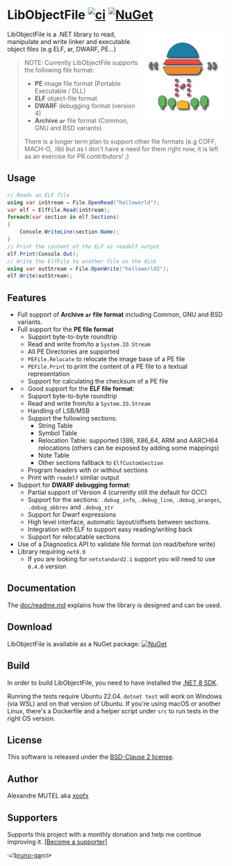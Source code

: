 # LibObjectFile [![ci](https://github.com/xoofx/LibObjectFile/actions/workflows/CI.yml/badge.svg)](https://github.com/xoofx/LibObjectFile/actions/workflows/CI.yml) [![NuGet](https://img.shields.io/nuget/v/LibObjectFile.svg)](https://www.nuget.org/packages/LibObjectFile/)

<img align="right" width="200px" height="200px" src="https://raw.githubusercontent.com/xoofx/LibObjectFile/master/img/libobjectfile.png">

LibObjectFile is a .NET library to read, manipulate and write linker and executable object files (e.g ELF, ar, DWARF, PE...)

> NOTE: Currently LibObjectFile supports the following file format:
>
> - **PE** image file format (Portable Executable / DLL)
> - **ELF** object-file format
> - **DWARF** debugging format (version 4)
> - **Archive `ar`** file format (Common, GNU and BSD variants)
>
> There is a longer term plan to support other file formats (e.g COFF, MACH-O, .lib) but as I don't 
> have a need for them right now, it is left as an exercise for PR contributors! ;)

## Usage

```C#
// Reads an ELF file
using var inStream = File.OpenRead("helloworld");
var elf = ElfFile.Read(inStream);
foreach(var section in elf.Sections)
{
    Console.WriteLine(section.Name);
}
// Print the content of the ELF as readelf output
elf.Print(Console.Out);
// Write the ElfFile to another file on the disk
using var outStream = File.OpenWrite("helloworld2");
elf.Write(outStream);
```

## Features
- Full support of **Archive `ar` file format** including Common, GNU and BSD variants.
- Full support for the **PE file format**
  - Support byte-to-byte roundtrip
  - Read and write from/to a `System.IO.Stream`
  - All PE Directories are supported
  - `PEFile.Relocate` to relocate the image base of a PE file
  - `PEFile.Print` to print the content of a PE file to a textual representation
  - Support for calculating the checksum of a PE file
- - Good support for the **ELF file format**:
  - Support byte-to-byte roundtrip
  - Read and write from/to a `System.IO.Stream`
  - Handling of LSB/MSB
  - Support the following sections: 
    - String Table
    - Symbol Table
    - Relocation Table: supported I386, X86_64, ARM and AARCH64 relocations (others can be exposed by adding some mappings)
    - Note Table
    - Other sections fallback to `ElfCustomSection`
  - Program headers with or without sections
  - Print with `readelf` similar output
- Support for **DWARF debugging format**:
  - Partial support of Version 4 (currently still the default for GCC)
  - Support for the sections: `.debug_info`, `.debug_line`, `.debug_aranges`, `.debug_abbrev` and `.debug_str` 
  - Support for Dwarf expressions
  - High level interface, automatic layout/offsets between sections.
  - Integration with ELF to support easy reading/writing back
  - Support for relocatable sections
- Use of a Diagnostics API to validate file format (on read/before write)
- Library requiring `net8.0`
    - If you are looking for `netstandard2.1` support you will need to use `0.4.0` version

## Documentation

The [doc/readme.md](doc/readme.md) explains how the library is designed and can be used.

## Download

LibObjectFile is available as a NuGet package: [![NuGet](https://img.shields.io/nuget/v/LibObjectFile.svg)](https://www.nuget.org/packages/LibObjectFile/)

## Build

In order to build LibObjectFile, you need to have installed the [.NET 8 SDK](https://dotnet.microsoft.com/en-us/download).

Running the tests require Ubuntu 22.04. `dotnet test` will work on Windows (via WSL) and on that version of Ubuntu.
If you're using macOS or another Linux, there's a Dockerfile and a helper script under `src` to run tests in the right OS version.

## License

This software is released under the [BSD-Clause 2 license](https://github.com/xoofx/LibObjectFile/blob/master/license.txt).

## Author

Alexandre MUTEL aka [xoofx](https://xoofx.github.io)

## Supporters

Supports this project with a monthly donation and help me continue improving it. \[[Become a supporter](https://github.com/sponsors/xoofx)\]

[<img src="https://github.com/bruno-garcia.png?size=200" width="64px;" style="border-radius: 50%" alt="bruno-garcia"/>](https://github.com/bruno-garcia)
